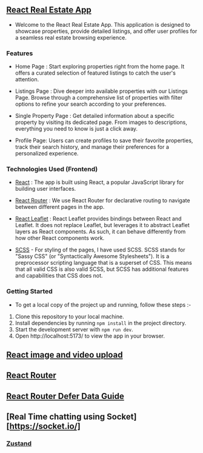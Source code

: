 
## [React Real Estate App]()
- Welcome to the React Real Estate App. This application is designed to showcase properties, provide detailed listings, and offer user profiles for a seamless real estate browsing experience.

### Features

- Home Page : Start exploring properties right from the home page. It offers a curated selection of featured listings to catch the user's attention.

- Listings Page : Dive deeper into available properties with our Listings Page. Browse through a comprehensive list of properties with filter options to refine your search according to your preferences.

- Single Property Page : Get detailed information about a specific property by visiting its dedicated page. From images to descriptions, everything you need to know is just a click away.

- Profile Page: Users can create profiles to save their favorite properties, track their search history, and manage their preferences for a personalized experience.

### Technologies Used (Frontend)

- [React](https://react.dev/) : The app is built using React, a popular JavaScript library for building user interfaces.

- [React Router](https://reactrouter.com/en/main) : We use React Router for declarative routing to navigate between different pages in the app.

- [React Leaflet](https://react-leaflet.js.org/) : React Leaflet provides bindings between React and Leaflet. It does not replace Leaflet, but leverages it to abstract Leaflet layers as React components. As such, it can behave differently from how other React components work.

- [SCSS](https://sass-lang.com/) - For styling of the pages, I have used SCSS. SCSS stands for "Sassy CSS" (or "Syntactically Awesome Stylesheets"). It is a preprocessor scripting language that is a superset of CSS. This means that all valid CSS is also valid SCSS, but SCSS has additional features and capabilities that CSS does not.

### Getting Started

- To get a local copy of the project up and running, follow these steps :-

1. Clone this repository to your local machine.
2. Install dependencies by running `npm install` in the project directory.
3. Start the development server with `npm run dev`.
4. Open  http://localhost:5173/ to view the app in your browser.

## [React image and video upload](https://cloudinary.com/documentation/react_image_and_video_upload)

## [React Router](https://reactrouter.com/en/main)

## [React Router Defer Data Guide](https://reactrouter.com/en/main/utils/defer)

## [Real Time chatting using Socket][https://socket.io/]

### [Zustand](https://zustand.docs.pmnd.rs/getting-started/introduction)